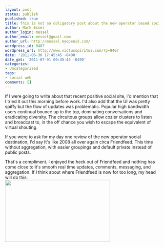 ```yaml
---
layout: post
status: publish
published: true
title: This is not an obligatory post about the new operator based social web destination
author: Mark Essel
author_login: messel
author_email: messel@gmail.com
author_url: http://messel.myopenid.com/
wordpress_id: 9407
wordpress_url: http://www.victusspiritus.com/?p=9407
date: '2011-06-30 17:45:45 -0400'
date_gmt: '2011-07-01 00:45:45 -0400'
categories:
- Uncategorized
tags:
- social web
comments: []
---
```

<p>If I were going to write about that recent positive social site, I'd mention that I tried it out this morning before work. I'd also add that the UI was pretty spiffy but the flow of updates was problematic. Popular high bandwidth users continual bounce up to the top, dominating conversations and eradicating diversity. The circuitous groups allow cozier clusters to listen and broadcast to, in the off chance you wish to escape the equivalent of virtual shouting.</p>
<p>If you were to ask for my day one review of the new operator social destination, I'd say It's like 2008 all over again circa Friendfeed. This time without aggregation, with easier groupings and default private instead of public posts. </p>
<p>That's a compliment. I enjoyed the heck out of Friendfeed and nothing has come close to it's smooth real time updates, comments, messaging, and aggregation. If I think about where Friendfeed is now for too long, my head will do this:<br />
<a href="http://www.victusspiritus.com/wp-content/uploads/2011/06/scanners_exploding_head.gif"><img src="http://www.victusspiritus.com/wp-content/uploads/2011/06/scanners_exploding_head.gif" alt="" title="scanners_exploding_head" width="344" height="203" class="aligncenter size-full wp-image-9409" /></a></p>
